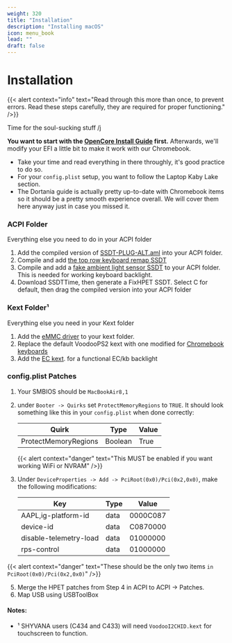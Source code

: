 ```yaml
---
weight: 320
title: "Installation"
description: "Installing macOS"
icon: menu_book
lead: ""
draft: false
---
```


# Installation

{{< alert context="info" text="Read through this more than once, to prevent errors. Read these steps carefully, they are required for proper functioning." />}}

Time for the soul-sucking stuff /j
 
 **You want to start with the [OpenCore Install Guide](https://dortania.github.io/OpenCore-Install-Guide/) first.** Afterwards, we'll modify your EFI a little bit to make it work with our Chromebook.
   - Take your time and read everything in there throughly, it's good practice to do so.
   - For your `config.plist` setup, you want to follow the Laptop Kaby Lake section.
   - The Dortania guide is actually pretty up-to-date with Chromebook items so it should be a pretty smooth experience overall. We will cover them here anyway just in case you missed it.

### ACPI Folder
Everything else you need to do in your ACPI folder

1. Add the compiled version of [SSDT-PLUG-ALT.aml](https://github.com/meghan06/croscorebootpatch) into your ACPI folder.
2. Compile and add [the top row keyboard remap SSDT](https://github.com/1Revenger1/Acer-Spin-713-Hackintosh/blob/main/src/ACPI/SSDT-ChromeKeys.dsl)
3. Compile and add a [fake ambient light sensor SSDT](https://github.com/acidanthera/OpenCorePkg/blob/master/Docs/AcpiSamples/Source/SSDT-ALS0.dsl) to your ACPI folder. This is needed for working keyboard backlight.
4. Download SSDTTime, then generate a FixHPET SSDT. Select C for default, then drag the compiled version into your ACPI folder

### Kext Folder¹
Everything else you need in your Kext folder

1. Add the [eMMC driver](https://github.com/acidanthera/EmeraldSDHC/releases) to your kext folder.
2. Replace the default VoodooPS2 kext with one modified for [Chromebook keyboards](https://github.com/1Revenger1/VoodooPS2/releases)
3. Add the [EC kext](https://github.com/1Revenger1/CrosEC/releases). for a functional EC/kb backlight

### config.plist Patches
1. Your SMBIOS should be `MacBookAir8,1`
2. under `Booter -> Quirks` set `ProtectMemoryRegions` to `TRUE`. It should look something like this in your `config.plist` when done correctly:

   | Quirk                | Type | Value    |
   | -------------------- | ---- | -------- |
   | ProtectMemoryRegions | Boolean | True  |

   {{< alert context="danger" text="This MUST be enabled if you want working WiFi or NVRAM" />}}


4. Under `DeviceProperties -> Add -> PciRoot(0x0)/Pci(0x2,0x0)`, make the following modifications:
  
   | Key                  | Type | Value    |
   | -------------------- | ---- | -------- |
   | AAPL,ig-platform-id  | data | 0000C087 |
   | device-id            | data | C0870000 |
   | disable-telemetry-load | data | 01000000 |
   | rps-control | data | 01000000 |
     
{{< alert context="danger" text="These should be the only two items `in PciRoot(0x0)/Pci(0x2,0x0)`" />}}

5. Merge the HPET patches from Step 4 in ACPI to ACPI -> Patches.
6. Map USB using USBToolBox


#### Notes:

* ¹ SHYVANA users (C434 and C433) will need `VoodooI2CHID.kext` for touchscreen to function.
